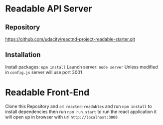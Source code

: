 # Readable API Server

## Repository

https://github.com/udacity/reactnd-project-readable-starter.git

## Installation

Install packages: `npm install`
Launch server: `node server`
Unless modified in `config.js` server will use port 3001


# Readable Front-End

Clone this Repository and `cd reactnd-readables` and run `npm install` to install dependencies
then run `npm run start` to run the react application it will open up in browser with url `http://localhost:3000`